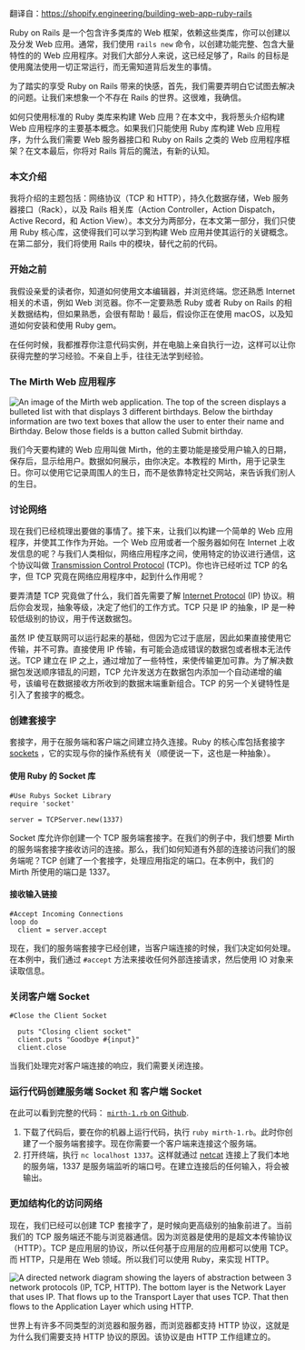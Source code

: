翻译自：https://shopify.engineering/building-web-app-ruby-rails



Ruby on Rails  是一个包含许多类库的 Web 框架，依赖这些类库，你可以创建以及分发 Web 应用。通常，我们使用 `rails new` 命令，以创建功能完整、包含大量特性的的 Web 应用程序。对我们大部分人来说，这已经足够了，Rails 的目标是使用魔法使用一切正常运行，而无需知道背后发生的事情。



为了踏实的享受 Ruby on Rails 带来的快感，首先，我们需要弄明白它试图去解决的问题。让我们来想象一个不存在 Rails 的世界。这很难，我确信。



如何只使用标准的 Ruby 类库来构建 Web 应用？在本文中，我将葱头介绍构建 Web 应用程序的主要基本概念。如果我们只能使用 Ruby 库构建 Web 应用程序，为什么我们需要 Web 服务器接口和 Ruby on Rails 之类的 Web 应用程序框架？在文本最后，你将对 Rails 背后的魔法，有新的认知。



### 本文介绍



我将介绍的主题包括：网络协议（TCP 和 HTTP），持久化数据存储，Web 服务器接口（Rack），以及 Rails 相关库（Action Controller，Action Dispatch，Active Record，和 Action View）。本文分为两部分，在本文第一部分，我们只使用 Ruby 核心库，这使得我们可以学习到构建 Web 应用并使其运行的关键概念。在第二部分，我们将使用 Rails 中的模块，替代之前的代码。



### 开始之前



我假设亲爱的读者你，知道如何使用文本编辑器，并浏览终端。您还熟悉 Internet 相关的术语，例如 Web 浏览器。你不一定要熟悉 Ruby 或者 Ruby on Rails 的相关数据结构，但如果熟悉，会很有帮助！最后，假设你正在使用 macOS，以及知道如何安装和使用 Ruby gem。



在任何时候，我都推荐你注意代码实例，并在电脑上亲自执行一边，这样可以让你获得完整的学习经验。不亲自上手，往往无法学到经验。



### The Mirth Web 应用程序



![ An image of the Mirth web application. The top of the screen displays a bulleted list with that displays 3 different birthdays.  Below the birthday information are two text boxes that allow the user to enter their name and Birthday. Below those fields is a button called Submit birthday.](https://cdn.shopify.com/s/files/1/0779/4361/files/How_to_Build_a_Web_App_with_and_without_Rails_Librariesimage14.png?format=webp&v=1616683871)

我们今天要构建的 Web 应用叫做 Mirth，他的主要功能是接受用户输入的日期，保存后，显示给用户。数据如何展示，由你决定。本教程的 Mirth，用于记录生日。你可以使用它记录周围人的生日，而不是依靠特定社交网站，来告诉我们别人的生日。



### 讨论网络



现在我们已经梳理出要做的事情了。接下来，让我们以构建一个简单的 Web 应用程序，并使其工作作为开始。一个 Web 应用或者一个服务器如何在 Internet 上收发信息的呢？与我们人类相似，网络应用程序之间，使用特定的协议进行通信，这个协议叫做 [Transmission Control Protocol](https://en.wikipedia.org/wiki/Transmission_Control_Protocol) (TCP)。你也许已经听过 TCP 的名字，但 TCP 究竟在网络应用程序中，起到什么作用呢？



要弄清楚 TCP 究竟做了什么，我们首先需要了解  [Internet Protocol](https://en.wikipedia.org/wiki/Internet_Protocol) (IP) 协议。稍后你会发现，抽象等级，决定了他们的工作方式。TCP 只是 IP 的抽象，IP 是一种较低级别的协议，用于传送数据包。



虽然 IP 使互联网可以运行起来的基础，但因为它过于底层，因此如果直接使用它传输，并不可靠。直接使用 IP 传输，有可能会造成错误的数据包或者根本无法传送。TCP 建立在 IP 之上，通过增加了一些特性，来使传输更加可靠。为了解决数据包发送顺序错乱的问题，TCP 允许发送方在数据包内添加一个自动递增的编号，该编号在数据接收方所收到的数据末端重新组合。TCP 的另一个关键特性是引入了套接字的概念。



### 创建套接字



套接字，用于在服务端和客户端之间建立持久连接。Ruby 的核心库包括套接字 [sockets](https://ruby-doc.org/stdlib-2.7.0/libdoc/socket/rdoc/Socket.html) ，它的实现与你的操作系统有关（顺便说一下，这也是一种抽象）。



#### 使用 Ruby 的 Socket 库



```
#Use Rubys Socket Library
require 'socket'

server = TCPServer.new(1337)
```



Socket 库允许你创建一个 TCP 服务端套接字。在我们的例子中，我们想要 Mirth 的服务端套接字接收访问的连接。那么，我们如何知道有外部的连接访问我们的服务端呢？TCP 创建了一个套接字，处理应用指定的端口。在本例中，我们的 Mirth 所使用的端口是 1337。



#### 接收输入链接



```
#Accept Incoming Connections
loop do
  client = server.accept
```



现在，我们的服务端套接字已经创建，当客户端连接的时候，我们决定如何处理。在本例中，我们通过 `#accept` 方法来接收任何外部连接请求，然后使用 IO 对象来读取信息。



### 关闭客户端 Socket



```
#Close the Client Socket 

  puts "Closing client socket"
  client.puts "Goodbye #{input}"
  client.close
```



当我们处理完对客户端连接的响应，我们需要关闭连接。



### 运行代码创建服务端 Socket 和 客户端 Socket



在此可以看到完整的代码： [`mirth-1.rb` on Github](https://gist.github.com/ShopifyEng/380218296a07109ebdb359fcafa06d62#file-mirth-1-rb).



1. 下载了代码后，要在你的机器上运行代码，执行 `ruby mirth-1.rb`。此时你创建了一个服务端套接字。现在你需要一个客户端来连接这个服务端。
2. 打开终端，执行 `nc localhost 1337`。这样就通过 [netcat](https://en.wikipedia.org/wiki/Netcat) 连接上了我们本地的服务端，1337 是服务端监听的端口号。在建立连接后的任何输入，将会被输出。



### 更加结构化的访问网络



现在，我们已经可以创建 TCP 套接字了，是时候向更高级别的抽象前进了。当前我们的 TCP 服务端还不能与浏览器通信。因为浏览器是使用的是超文本传输协议（HTTP）。TCP 是应用层的协议，所以任何基于应用层的应用都可以使用 TCP。而 HTTP，只是用在 Web 领域。所以我们可以使用 Ruby，来实现 HTTP。



![A directed network diagram showing the layers of abstraction between 3 network protocols (IP, TCP, HTTP). The bottom layer is the Network Layer that uses IP. That flows up to the Transport Layer that uses TCP. That then flows to the Application Layer which using HTTP.](https://cdn.shopify.com/s/files/1/0779/4361/files/How_to_Build_a_Web_App_with_and_without_Rails_Librariesimage18.png?format=webp&v=1616683871)

世界上有许多不同类型的浏览器和服务器，而浏览器都支持 HTTP 协议，这就是为什么我们需要支持 HTTP 协议的原因。该协议是由 HTTP 工作组建立的。

